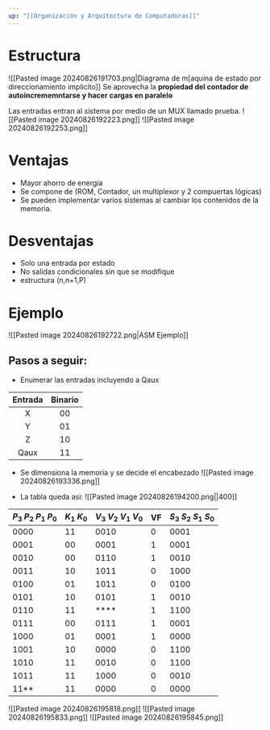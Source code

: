 ```yaml
---
up: "[[Organización y Arquitectura de Computadoras]]"
---
```

# Estructura
![[Pasted image 20240826191703.png|Diagrama de m[aquina de estado por direccionamiento implicito]]
Se aprovecha la **propiedad del contador de autoincrememntarse y hacer cargas en paralelo**

Las entradas entran al sistema por medio de un MUX llamado prueba.
![[Pasted image 20240826192223.png]]
![[Pasted image 20240826192253.png]]

# Ventajas
- Mayor ahorro de energía
- Se compone de (ROM, Contador, un multiplexor y 2 compuertas lógicas)
- Se pueden implementar varios sistemas al cambiar los contenidos de la memoria.
# Desventajas
- Solo una entrada por estado
- No salidas condicionales sin que se modifique
- estructura (n,n+1,P)

# Ejemplo
![[Pasted image 20240826192722.png|ASM Ejemplo]]
## Pasos a seguir:
- Enumerar las entradas incluyendo a Qaux

| Entrada | Binario |
| :-----: | :-----: |
|    X    |   00    |
|    Y    |   01    |
|    Z    |   10    |
|  Qaux   |   11    |

- Se dimensiona la memoria y se decide el encabezado
![[Pasted image 20240826193336.png]]

- La tabla queda asi:
![[Pasted image 20240826194200.png||400]]

| $P_3\;P_2\;P_1\;P_0$ | $K_1\;K_0$ | $V_3\;V_2\;V_1\;V_0$ | VF  | $S_3\;S_2\;S_1\;S_0$ |
| -------------------- | ---------- | -------------------- | --- | -------------------- |
| 0000                 | 11         | 0010                 | 0   | 0001                 |
| 0001                 | 00         | 0001                 | 1   | 0001                 |
| 0010                 | 00         | 0110                 | 1   | 0010                 |
| 0011                 | 10         | 1011                 | 0   | 1000                 |
| 0100                 | 01         | 1011                 | 0   | 0100                 |
| 0101                 | 10         | 0101                 | 1   | 0010                 |
| 0110                 | 11         | ****                 | 1   | 1100                 |
| 0111                 | 00         | 0111                 | 1   | 0001                 |
| 1000                 | 01         | 0001                 | 1   | 0000                 |
| 1001                 | 10         | 0000                 | 0   | 1100                 |
| 1010                 | 11         | 0010                 | 0   | 1100                 |
| 1011                 | 11         | 1000                 | 0   | 0010                 |
| 11**                 | 11         | 0000                 | 0   | 0000                 |
![[Pasted image 20240826195818.png]]
![[Pasted image 20240826195833.png]]
![[Pasted image 20240826195845.png]]
